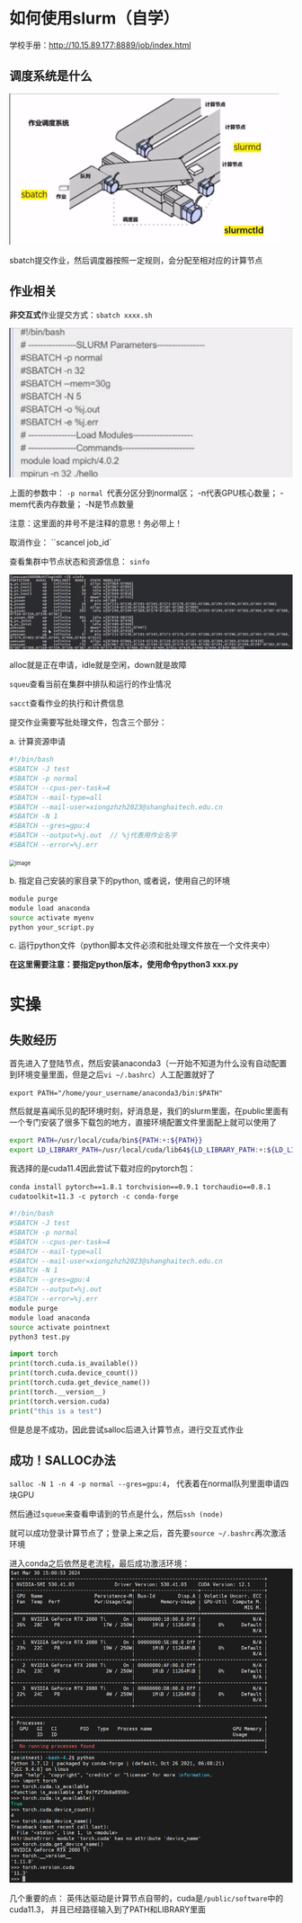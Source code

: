 # 如何使用slurm（自学）

学校手册：http://10.15.89.177:8889/job/index.html

## 调度系统是什么

<img src="png/1.png" alt="image" style="zoom: 50%;" />

sbatch提交作业，然后调度器按照一定规则，会分配至相对应的计算节点

## 作业相关

 **非交互式**作业提交方式：``sbatch xxxx.sh``

![image](png/2.png)

上面的参数中： ``-p normal ``代表分区分到normal区； -n代表GPU核心数量； -mem代表内存数量； -N是节点数量

注意：这里面的井号不是注释的意思！务必带上！

取消作业： ``scancel job_id`

查看集群中节点状态和资源信息： ``sinfo``

![image](png/3.png)

alloc就是正在申请，idle就是空闲，down就是故障

``squeu``查看当前在集群中排队和运行的作业情况

``sacct``查看作业的执行和计费信息

提交作业需要写批处理文件，包含三个部分：

a. 计算资源申请

````bash
#!/bin/bash
#SBATCH -J test
#SBATCH -p normal
#SBATCH --cpus-per-task=4
#SBATCH --mail-type=all
#SBATCH --mail-user=xiongzhzh2023@shanghaitech.edu.cn 
#SBATCH -N 1 
#SBATCH --gres=gpu:4
#SBATCH --output=%j.out  // %j代表用作业名字
#SBATCH --error=%j.err 
````

<img src="/png/4.png" alt="image" style="zoom:67%;" />

b. 指定自己安装的家目录下的python, 或者说，使用自己的环境

````bash
module purge
module load anaconda
source activate myenv
python your_script.py
````

c. 运行python文件（python脚本文件必须和批处理文件放在一个文件夹中）

**在这里需要注意：要指定python版本，使用命令python3 xxx.py**



# 实操

## 失败经历

首先进入了登陆节点，然后安装anaconda3（一开始不知道为什么没有自动配置到环境变量里面，但是之后``vi ~/.bashrc``）人工配置就好了

``export PATH="/home/your_username/anaconda3/bin:$PATH"``

然后就是喜闻乐见的配环境时刻，好消息是，我们的slurm里面，在public里面有一个专门安装了很多下载包的地方，直接环境配置文件里面配上就可以使用了

````bash
export PATH=/usr/local/cuda/bin${PATH:+:${PATH}}
export LD_LIBRARY_PATH=/usr/local/cuda/lib64${LD_LIBRARY_PATH:+:${LD_LIBRARY_PATH}}
````

我选择的是cuda11.4因此尝试下载对应的pytorch包：

``conda install pytorch==1.8.1 torchvision==0.9.1 torchaudio==0.8.1 cudatoolkit=11.3 -c pytorch -c conda-forge``

````bash
#!/bin/bash
#SBATCH -J test
#SBATCH -p normal
#SBATCH --cpus-per-task=4
#SBATCH --mail-type=all
#SBATCH --mail-user=xiongzhzh2023@shanghaitech.edu.cn 
#SBATCH -N 1 
#SBATCH --gres=gpu:4
#SBATCH --output=%j.out 
#SBATCH --error=%j.err 
module purge
module load anaconda
source activate pointnext
python3 test.py
````

````python
import torch
print(torch.cuda.is_available())
print(torch.cuda.device_count())
print(torch.cuda.get_device_name())
print(torch.__version__)
print(torch.version.cuda)
print("this is a test")
````

但是总是不成功，因此尝试salloc后进入计算节点，进行交互式作业

## 成功！SALLOC办法

``salloc -N 1 -n 4 -p normal --gres=gpu:4``， 代表着在normal队列里面申请四块GPU

然后通过``squeue``来查看申请到的节点是什么，然后``ssh (node)``

就可以成功登录计算节点了；登录上来之后，首先要``source ~/.bashrc``再次激活环境

进入conda之后依然是老流程，最后成功激活环境：
![image](png/5.png)

几个重要的点： 英伟达驱动是计算节点自带的，cuda是``/public/software``中的cuda11.3， 并且已经路径输入到了PATH和LIBRARY里面

